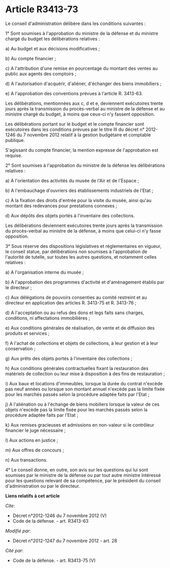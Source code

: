 # Article R3413-73

Le conseil d'administration délibère dans les conditions suivantes : 

1° Sont soumises à l'approbation du ministre de la défense et du ministre chargé du budget les délibérations relatives : 

a) Au budget et aux décisions modificatives ; 

b) Au compte financier ; 

c) A l'attribution d'une remise en pourcentage du montant des ventes au public aux agents des comptoirs ; 

d) A l'autorisation d'acquérir, d'aliéner, d'échanger des biens immobiliers ; 

e) A l'approbation des conventions prévues à l'article R. 3413-63. 

Les délibérations, mentionnées aux c, d et e, deviennent exécutoires trente jours après la transmission du procès-verbal au
ministre de la défense et au ministre chargé du budget, à moins que ceux-ci n'y fassent opposition. 

Les délibérations portant sur le budget et le compte financier sont exécutoires dans les conditions prévues par le titre III
du décret n° 2012-1246 du 7 novembre 2012 relatif à la gestion budgétaire et comptable publique. 

S'agissant du compte financier, la mention expresse de l'approbation est requise. 

2° Sont soumises à l'approbation du ministre de la défense les délibérations relatives : 

a) A l'orientation des activités du musée de l'Air et de l'Espace ; 

b) A l'embauchage d'ouvriers des établissements industriels de l'Etat ; 

c) A la fixation des droits d'entrée pour la visite du musée, ainsi qu'au montant des redevances pour prestations connexes ; 

d) Aux dépôts des objets portés à l'inventaire des collections. 

Les délibérations deviennent exécutoires trente jours après la transmission du procès-verbal au ministre de la défense, à
moins que celui-ci n'y fasse opposition. 

3° Sous réserve des dispositions législatives et réglementaires en vigueur, le conseil statue, par délibérations non soumises
à l'approbation de l'autorité de tutelle, sur toutes les autres questions, et notamment celles relatives : 

a) A l'organisation interne du musée ; 

b) A l'approbation des programmes d'activité et d'aménagement établis par le directeur ; 

c) Aux délégations de pouvoirs consenties au comité restreint et au directeur en application des articles R. 3413-75 et R.
3413-76 ; 

d) A l'acceptation ou au refus des dons et legs faits sans charges, conditions, ni affectations immobilières ; 

e) Aux conditions générales de réalisation, de vente et de diffusion des produits et services ; 

f) A l'achat de collections et objets de collections, à leur gestion et à leur conservation ; 

g) Aux prêts des objets portés à l'inventaire des collections ; 

h) Aux conditions générales contractuelles fixant la restauration des matériels de collection ou leur mise à disposition à
des fins de restauration ; 

i) Aux baux et locations d'immeubles, lorsque la durée du contrat n'excède pas neuf années ou lorsque son montant annuel
n'excède pas la limite fixée pour les marchés passés selon la procédure adaptée faits par l'Etat ; 

j) A l'aliénation ou à l'échange de biens mobiliers lorsque la valeur de ces objets n'excède pas la limite fixée pour les
marchés passés selon la procédure adaptée faits par l'Etat ; 

k) Aux remises gracieuses et admissions en non-valeur si le contrôleur financier le juge nécessaire ; 

l) Aux actions en justice ; 

m) Aux offres de concours ; 

n) Aux transactions. 

4° Le conseil donne, en outre, son avis sur les questions qui lui sont soumises par le ministre de la défense ou par tout
autre ministre intéressé pour les questions relevant de sa compétence, par le président du conseil d'administration ou par le
directeur.

**Liens relatifs à cet article**

_Cite_:

  - Décret n°2012-1246 du 7 novembre 2012 (V)
  - Code de la défense. - art. R3413-63

_Modifié par_:

  - Décret n°2012-1247 du 7 novembre 2012 - art. 28

_Cité par_:

  - Code de la défense. - art. R3413-75 (V)
